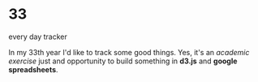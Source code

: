 # 33 
every day tracker

In my 33th year I'd like to track some good things.
Yes, it's an *academic exercise* just and opportunity to build something in **d3.js** and **google spreadsheets**.
